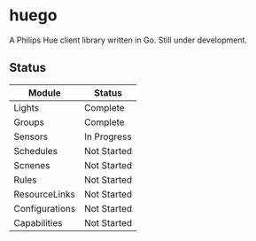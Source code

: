 # huego

A Philips Hue client library written in Go. Still under development.

## Status

| Module | Status |
| ------ | ------ |
| Lights | Complete |
| Groups | Complete |
| Sensors | In Progress |
| Schedules | Not Started |
| Scnenes | Not Started |
| Rules | Not Started |
| ResourceLinks | Not Started |
| Configurations | Not Started |
| Capabilities | Not Started |